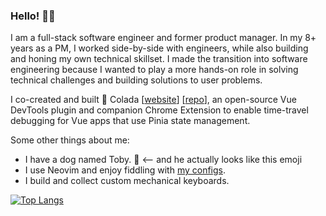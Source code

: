 ### Hello! 👋🏽

I am a full-stack software engineer and former product manager. In my 8+ years as a PM, I worked side-by-side with engineers, while also building and honing my own technical skillset. I made the transition into software engineering because I wanted to play a more hands-on role in solving technical challenges and building solutions to user problems.

I co-created and built 🥥 Colada [[website](https://colada.dev/)] [[repo](https://github.com/oslabs-beta/colada)], an open-source Vue DevTools plugin and companion Chrome Extension to enable time-travel debugging for Vue apps that use Pinia state management.

Some other things about me:
* I have a dog named Toby. 🐶 <-- and he actually looks like this emoji
* I use Neovim and enjoy fiddling with [my configs](https://github.com/bvaughnsulit/dotfiles).
* I build and collect custom mechanical keyboards.

[![Top Langs](https://github-readme-stats.vercel.app/api/top-langs/?username=bvaughnsulit)](https://github.com/bvaughnsulit/github-readme-stats)
